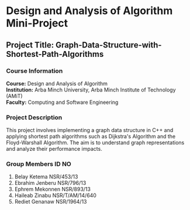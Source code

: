# Design and Analysis of Algorithm Mini-Project

## Project Title: Graph-Data-Structure-with-Shortest-Path-Algorithms

### Course Information
**Course:** Design and Analysis of Algorithm  
**Institution:** Arba Minch University, Arba Minch Institute of Technology (AMiT)  
**Faculty:** Computing and Software Engineering  

### Project Description
This project involves implementing a graph data structure in C++ and applying shortest path algorithms such as Dijkstra's Algorithm and the Floyd-Warshall Algorithm. The aim is to understand graph representations and analyze their performance impacts.

### Group Members                                                  ID NO
1) Belay Ketema                                                    NSR/453/13
2) Ebrahim Jenberu                                                 NSR/796/13
3) Ephrem Mekonnen                                                 NSR/893/13
4) Haileab Zinabu                                                  NSR/T/AM/14/640
5) Rediet Genanaw                                                  NSR/1964/13
